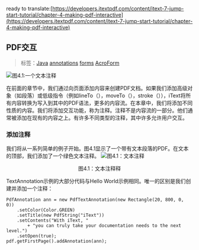 ﻿ready to translate:[https://developers.itextpdf.com/content/itext-7-jump-start-tutorial/chapter-4-making-pdf-interactive](https://developers.itextpdf.com/content/itext-7-jump-start-tutorial/chapter-4-making-pdf-interactive)
## PDF交互
>标签：[Java](https://developers.itextpdf.com/tags/java)
[annotations](https://developers.itextpdf.com/tags/annotations)
[forms](https://developers.itextpdf.com/tags/forms)
[AcroForm](https://developers.itextpdf.com/tags/acroform)

![](https://developers.itextpdf.com/sites/default/files/C04F01.png "图4.1:一个文本注释
")

在前面的章节中，我们通过向页面添加内容来创建PDF文档。如果我们添加高级对象（如段落）或低级指令（例如lineTo（），moveTo（），stroke（）），iText将所有内容转换为写入到其中的PDF语法，更多的内容流。在本章中，我们将添加不同性质的内容。我们将添加交互功能，称为注释。注释不是内容流的一部分。他们通常被添加在现有的内容之上。有许多不同类型的注释，其中许多允许用户交互。
### 添加注释
我们将从一系列简单的例子开始。图4.1显示了一个带有文本段落的PDF。在文本的顶部，我们添加了一个绿色文本注释。
![](https://developers.itextpdf.com/sites/default/files/C04F01.png "图4.1：文本注释
")

<p align="center">图4.1：文本注释释</p>

TextAnnotation示例的大部分代码与Hello World示例相同。唯一的区别是我们创建并添加一个注释：
```
PdfAnnotation ann = new PdfTextAnnotation(new Rectangle(20, 800, 0, 0))
    .setColor(Color.GREEN)
    .setTitle(new PdfString("iText"))
    .setContents("With iText, "
        + "you can truly take your documentation needs to the next level.")
    .setOpen(true);
pdf.getFirstPage().addAnnotation(ann);
```

